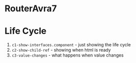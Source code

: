 # RouterAvra7


# Life Cycle

1. `c1-show-interfaces.component` - just showing the life cycle
2. `c2-show-child-ref` - showing when html is ready
3. `c3-value-changes` - what happens when value changes

